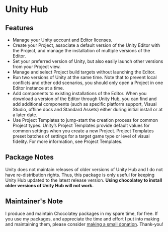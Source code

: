 

# Unity Hub

## Features

- Manage your Unity account and Editor licenses.
- Create your Project, associate a default version of the Unity Editor with the Project, and manage the installation of multiple versions of the Editor.
- Set your preferred version of Unity, but also easily launch other versions from your Project view.
- Manage and select Project build targets without launching the Editor.
- Run two versions of Unity at the same time. Note that to prevent local conflicts and other odd scenarios, you should only open a Project in one Editor instance at a time.
- Add components to existing installations of the Editor. When you download a version of the Editor through Unity Hub, you can find and add additional components (such as specific platform support, Visual Studio, offline docs and Standard Assets) either during initial install or at a later date.
- Use Project Templates to jump-start the creation process for common Project types. Unity’s Project Templates provide default values for common settings when you create a new Project. Project Templates preset batches of settings for a target game type or level of visual fidelity. For more information, see Project Templates.

## Package Notes

Unity does not maintain releases of older versions of Unity Hub and I do not have re-distribution rights. Thus, this package is only useful for keeping Unity Hub updated to the latest release version. **Using chocolatey to install older versions of Unity Hub will not work.**

## Maintainer's Note

I produce and maintain Chocolatey packages in my spare time, for free. If you use my packages, and appreciate the time and effort I put into making and maintaining them, please consider [making a small donation](https://www.buymeacoffee.com/jtcmedia). Thank-you!
